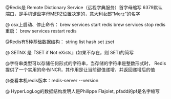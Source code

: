 @Redis是 Remote Dictionary Service（远程字典服务）首字母缩写
6379默认端口，是手机键盘字母MERZ位置决定的，意大利女郎“Merz”的名字

@ osx上启动、停止命令：
brew services start redis
brew services stop redis
重启：
brew services restart redis


@Redis有5种基础数据结构：
string
list
hash
set
zset

@ SETNX 是『SET if Not eXists』(如果不存在，则 SET)的简写

@字符串类型可以存储任何形式的字符串，当存储的字符串是整数形式时，
Redis提供了一个实用的命令INCR，其作用是让当前键值递增，并返回递增后的值

@查看本机redis版本：redis-server --version

@ HyperLogLog的数据结构发明人是Philippe Flajolet, pfadd的pf是名字缩写